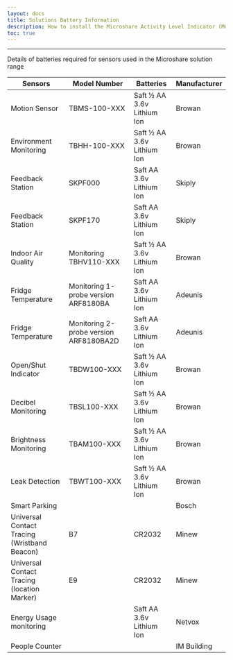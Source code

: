 ```yaml
---
layout: docs
title: Solutions Battery Information
description: How to install the Microshare Activity Level Indicator (Motion Based) solution
toc: true
---
```


---------------------------------------

Details of batteries required for sensors used in the Microshare solution range


| Sensors	                                        | Model Number                               | Batteries	                    | Manufacturer |
| ----------------------------------------------- | ------------------------------------------ | ------------------------------ | ------------ |
| Motion Sensor           	                      | TBMS-100-XXX	                             | Saft ½ AA 3.6v Lithium Ion   	| Browan       |
| Environment Monitoring   	                      | TBHH-100-XXX	                             | Saft ½ AA 3.6v Lithium Ion   	| Browan       |
| Feedback Station        	                      | SKPF000	                                   | Saft AA 3.6v Lithium Ion 	    | Skiply       |
| Feedback Station                                | SKPF170	                                   | Saft AA 3.6v Lithium Ion 	    | Skiply       |
| Indoor Air Quality                              | Monitoring	TBHV110-XXX	                   | Saft ½ AA 3.6v Lithium Ion   	| Browan       |
| Fridge Temperature                              | Monitoring 1-probe version	ARF8180BA	     | Saft AA 3.6v Lithium Ion 	    | Adeunis      |
| Fridge Temperature                              | Monitoring 2-probe version	ARF8180BA2D	   | Saft AA 3.6v Lithium Ion 	    | Adeunis      |
| Open/Shut Indicator                             | TBDW100-XXX	                               | Saft ½ AA 3.6v Lithium Ion     | Browan       | 
| Decibel Monitoring	                            | TBSL100-XXX	                               | Saft ½ AA 3.6v Lithium Ion     | Browan       |
| Brightness Monitoring	                          | TBAM100-XXX	                               | Saft ½ AA 3.6v Lithium Ion 	  | Browan       |
| Leak Detection	                                | TBWT100-XXX	                               | Saft ½ AA 3.6v Lithium Ion     | Browan       |
| Smart Parking 		                              |                                            |          	                    | Bosch        |
| Universal Contact Tracing (Wristband Beacon)    | B7	                                       | CR2032 	                      | Minew        |
| Universal Contact Tracing (location Marker)     | E9	                                       | CR2032 	                      | Minew        |
| Energy Usage monitoring		                      |                                            | Saft AA 3.6v Lithium Ion       | Netvox       |                 
| People Counter		                              |                                            |                                | IM Building  |
